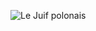 ![Le Juif polonais](https://upload.wikimedia.org/wikipedia/commons/thumb/a/a1/Buddy_Hield.jpg/350px-Buddy_Hield.jpg)